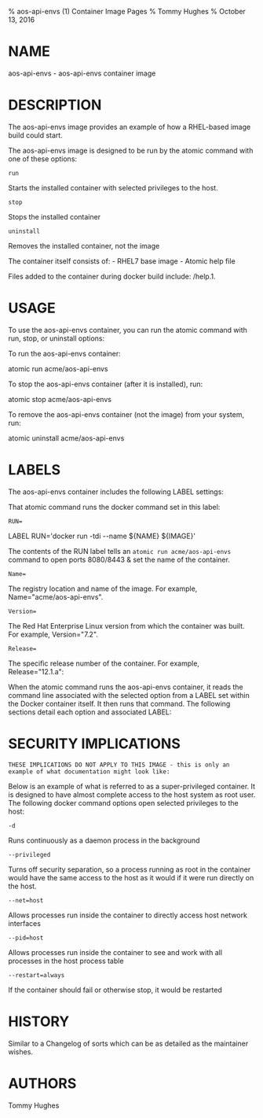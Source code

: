 % aos-api-envs (1) Container Image Pages
% Tommy Hughes
% October 13, 2016

# NAME
aos-api-envs \- aos-api-envs container image

# DESCRIPTION
The aos-api-envs image provides an example of how a RHEL-based image build could start.

The aos-api-envs image is designed to be run by the atomic command with one of these options:

`run`

Starts the installed container with selected privileges to the host.

`stop`

Stops the installed container

`uninstall`

Removes the installed container, not the image

The container itself consists of:
    - RHEL7 base image
    - Atomic help file

Files added to the container during docker build include: /help.1.

# USAGE
To use the aos-api-envs container, you can run the atomic command with run, stop, or uninstall options:

To run the aos-api-envs container:

  atomic run acme/aos-api-envs

To stop the aos-api-envs container (after it is installed), run:

  atomic stop acme/aos-api-envs

To remove the aos-api-envs container (not the image) from your system, run:

  atomic uninstall acme/aos-api-envs

# LABELS
The aos-api-envs container includes the following LABEL settings:

That atomic command runs the docker command set in this label:

`RUN=`

  LABEL RUN='docker run -tdi --name ${NAME} ${IMAGE}'

  The contents of the RUN label tells an `atomic run acme/aos-api-envs` command to open ports 8080/8443 & set the name of the container.

`Name=`

The registry location and name of the image. For example, Name="acme/aos-api-envs".

`Version=`

The Red Hat Enterprise Linux version from which the container was built. For example, Version="7.2".

`Release=`

The specific release number of the container. For example, Release="12.1.a":

When the atomic command runs the aos-api-envs container, it reads the command line associated with the selected option
from a LABEL set within the Docker container itself. It then runs that command. The following sections detail
each option and associated LABEL:

# SECURITY IMPLICATIONS
`THESE IMPLICATIONS DO NOT APPLY TO THIS IMAGE - this is only an example of what documentation might look like:`

Below is an example of what is referred to as a super-privileged container. It is designed to have almost complete
access to the host system as root user. The following docker command options open selected privileges to the host:

`-d`

Runs continuously as a daemon process in the background

`--privileged`

Turns off security separation, so a process running as root in the container would have the same access to the
host as it would if it were run directly on the host.

`--net=host`

Allows processes run inside the container to directly access host network interfaces

`--pid=host`

Allows processes run inside the container to see and work with all processes in the host process table

`--restart=always`

If the container should fail or otherwise stop, it would be restarted

# HISTORY
Similar to a Changelog of sorts which can be as detailed as the maintainer wishes.

# AUTHORS
Tommy Hughes